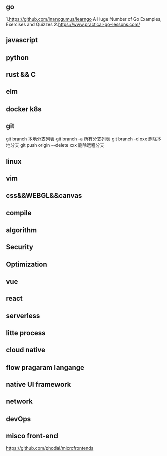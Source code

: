 ## go ##
1.https://github.com/inancgumus/learngo A Huge Number of Go Examples, Exercises and Quizzes
2.https://www.practical-go-lessons.com/

## javascript ##

## python ##

## rust && C ##

## elm ##

## docker k8s ##

## git ##
git branch 本地分支列表
git branch -a 所有分支列表
git branch -d xxx 删除本地分支
git push origin --delete xxx 删除远程分支

## linux ##

## vim ##

## css&&WEBGL&&canvas ##

## compile ##

## algorithm ##

## Security ##

## Optimization ##

## vue ##

## react ##

## serverless ##

## litte process ##

## cloud native ##

## flow pragaram langange ##

## native UI framework ##

## network ##

## devOps ##

## misco front-end ##
https://github.com/phodal/microfrontends

